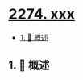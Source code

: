 # [2274. xxx](https://github.com/Tdahuyou/TNotes.leetcode/tree/main/notes/2274.%20xxx)

<!-- region:toc -->

- [1. 📝 概述](#1--概述)

<!-- endregion:toc -->

## 1. 📝 概述
